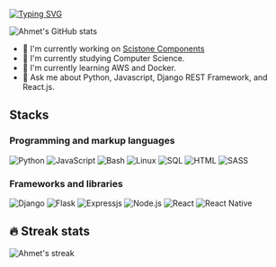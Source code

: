 
[![Typing SVG](https://readme-typing-svg.demolab.com/?lines=Hi+there,+I'm+Ahmet!+👋;Self-taught+Full+Stack+Developer)](https://git.io/typing-svg)

![Ahmet's GitHub stats](https://github-readme-stats.vercel.app/api?username=degerahmet&theme=github_dark&show_icons=true&count_private=true&title_color=C96702&bg_color=03071E&icon_color=AACCEE&text_color=8C7C73)

- 🔭 I'm currently working on [Scistone Components](https://github.com/scistone/scistone-react-components)
- 📖 I'm currently studying Computer Science.
- 🌱 I'm currently learning AWS and Docker.
- 💬 Ask me about Python, Javascript, Django REST Framework, and React.js.

## Stacks

### Programming and markup languages

<p>
    <img alt="Python" src="https://img.shields.io/badge/Python-14354C.svg?logo=python&logoColor=white">
    <img alt="JavaScript" src="https://img.shields.io/badge/JavaScript-F7DF1E.svg?logo=javascript&logoColor=black">
    <img alt="Bash" src="https://img.shields.io/badge/Bash-121011.svg?logo=gnu-bash&logoColor=white">
    <img alt="Linux" src="https://img.shields.io/badge/Linux-14354C.svg?logo=linux&logoColor=white">
    <img alt="SQL" src="https://custom-icon-badges.demolab.com/badge/SQL-025E8C.svg?logo=database&logoColor=white">
    <img alt="HTML" src="https://img.shields.io/badge/HTML-43853D.svg?logo=html5&logoColor=white">
    <img alt="SASS" src="https://img.shields.io/badge/Sass-hotpink.svg?logo=SASS&logoColor=white">
</p>


### Frameworks and libraries
<p>
   <img alt="Django" src="https://img.shields.io/badge/Django-092D1F.svg?logo=django&logoColor=white">
   <img alt="Flask" src="https://img.shields.io/badge/Flask-000000.svg?logo=flask&logoColor=white">
   <img alt="Expressjs" src="https://img.shields.io/badge/Express.js-404d59.svg?logo=express&logoColor=white">
   <img alt="Node.js" src="https://img.shields.io/badge/Node.js-43853D.svg?logo=node.js&logoColor=white">
   <img alt="React" src="https://img.shields.io/badge/React-20232a.svg?logo=react&logoColor=%2361DAFB">
   <img alt="React Native" src="https://img.shields.io/badge/React%20Native-20232a.svg?logo=react&logoColor=%2361DAFB">
</p>


## 🔥 Streak stats

<p align="left">
    <img alt="Ahmet's streak" src="https://streak-stats.demolab.com?user=degerahmet&theme=elegant&fire=DD2727"/>
  </a>
</p>
